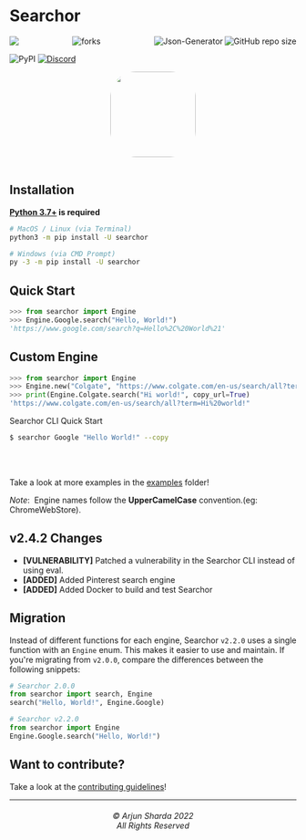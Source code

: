 Searchor
========


<img align="left" src="http://estruyf-github.azurewebsites.net/api/VisitorHit?user=ArjunSharda&repo=Searchor&countColorcountColor&countColor=%237B1E7B"/>
<img align="right" src="https://img.shields.io/github/repo-size/ArjunSharda/Searchor?style=for-the-badge&logo=appveyor" alt="GitHub repo size"/>

<img align="right" alt="Json-Generator" src="https://socialify.git.ci/ArjunSharda/Searchor/image?description=1&font=Rokkitt&forks=1&issues=1&language=1&logo=https%3A%2F%2Fgithub.com%2FArjunSharda%2FSearchor%2Fblob%2Fmain%2Fext%2Fsearchor.png%3Fraw%3Dtrue&name=1&owner=1&pattern=Floating%20Cogs&pulls=1&stargazers=1&theme=Light" />

<p align="center">
<img src="https://forthebadge.com/images/badges/built-with-love.svg" alt=" forks"/>
</p>

![PyPI](https://img.shields.io/pypi/v/searchor?color=green&logo=python&logoColor=green)
[![Discord](https://img.shields.io/discord/1026470859868741662)](https://discord.gg/fPXNMW7swn)
<div style="text-align: center; display: grid; justify-content: center;"><img style="margin: auto; margin-bottom: 1rem; border-radius: 30%;" height="150" width="150" src="https://raw.githubusercontent.com/ArjunSharda/Searchor/main/ext/searchor.png"/></div>


Installation
------------
**[Python 3.7+](https://www.python.org/downloads/) is required**
```bash
# MacOS / Linux (via Terminal)
python3 -m pip install -U searchor

# Windows (via CMD Prompt)
py -3 -m pip install -U searchor
```

Quick Start
-----------
```python
>>> from searchor import Engine
>>> Engine.Google.search("Hello, World!")
'https://www.google.com/search?q=Hello%2C%20World%21'
```
Custom Engine
-------------
```python
>>> from searchor import Engine
>>> Engine.new("Colgate", "https://www.colgate.com/en-us/search/all?term=")
>>> print(Engine.Colgate.search("Hi world!", copy_url=True)
'https://www.colgate.com/en-us/search/all?term=Hi%20world!"
```
Searchor CLI Quick Start
```bash
$ searchor Google "Hello World!" --copy
```
<br>
</br>

Take a look at more examples in the [examples](https://github.com/ArjunSharda/Searchor/tree/main/examples) folder!

*Note*:&nbsp; Engine names follow the **UpperCamelCase** convention.(eg: ChromeWebStore).

v2.4.2 Changes
--------------
- **[VULNERABILITY]** Patched a vulnerability in the Searchor CLI instead of using eval.
- **[ADDED]** Added Pinterest search engine
- **[ADDED]** Added Docker to build and test Searchor

Migration
---------
Instead of different functions for each engine, Searchor `v2.2.0` uses a single function with an `Engine` enum. This makes it easier to use and maintain. If you're migrating from `v2.0.0`, compare the differences between the following snippets:
```python
# Searchor 2.0.0
from searchor import search, Engine
search("Hello, World!", Engine.Google)
```
```python
# Searchor v2.2.0
from searchor import Engine
Engine.Google.search("Hello, World!")
```

## Want to contribute?
Take a look at the [contributing guidelines](CONTRIBUTING.md)!

<hr>
<h6 align="center">© Arjun Sharda 2022 
<br>
All Rights Reserved</h6>
